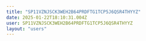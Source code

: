 ```yaml
---
title: "SP11VZNJSCK3WEH2B64PRDFTG1TCP5J6QSR4THYYZ"
date: 2025-01-22T18:10:31.004Z
user: SP11VZNJSCK3WEH2B64PRDFTG1TCP5J6QSR4THYYZ
layout: "users"
---
```

    
